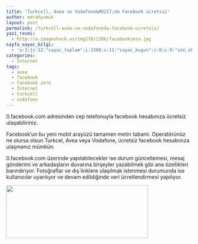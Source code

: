 ```yaml
---
title: 'Turkcell, Avea ve Vodafone&#8217;da Facebook ücretsiz'
author: emrahyumuk
layout: post
permalink: /turkcell-avea-ve-vodafoneda-facebook-ucretsiz/
yazi_resmi:
  - http://a.imageshack.us/img178/2386/facebookzero.jpg
sayfa_sayac_bilgi:
  - 'a:3:{s:12:"sayac_toplam";i:1509;s:11:"sayac_bugun";i:0;s:9:"son_okuma";i:1366293174;}'
categories:
  - İnternet
tags:
  - avea
  - facebook
  - facebook zero
  - İnternet
  - turkcell
  - vodafone
---
```

0.facebook.com adresinden cep telefonuyla facebook hesabınıza ücretsiz ulaşabiliriniz.

Facebook&#8217;un bu yeni mobil arayüzü tamamen metin tabanlı. Operatörünüz ne olursa olsun Turkcel, Avea veya Vodafone, ücretsiz facebook hesabınıza ulaşmanız mümkün.

<!--more-->

0.facebook.com üzerinde yapılabilecekler ise durum güncellemesi, mesaj gönderimi ve arkadaşların duvarına birşeyler yazabilmek gibi ana özellikleri barındırıyor. Fotoğraflar ve dış linklere ulaşılmak istenmesi durumunda ise kullanıcılar uyarılıyor ve devam edildiğinde veri ücretlendirmesi yapılıyor.

<img class="alignleft" title="facebook turkcell vadofone avea cepten ücretsiz" src="http://img844.imageshack.us/img844/2386/facebookzero.jpg" alt="" width="385" height="143" />